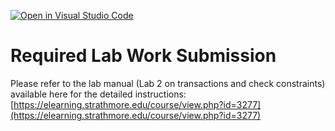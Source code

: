 [![Open in Visual Studio Code](https://classroom.github.com/assets/open-in-vscode-718a45dd9cf7e7f842a935f5ebbe5719a5e09af4491e668f4dbf3b35d5cca122.svg)](https://classroom.github.com/online_ide?assignment_repo_id=12109795&assignment_repo_type=AssignmentRepo)
# Required Lab Work Submission
Please refer to the lab manual (Lab 2 on transactions and check constraints) available here for the detailed instructions: [https://elearning.strathmore.edu/course/view.php?id=3277](https://elearning.strathmore.edu/course/view.php?id=3277)
